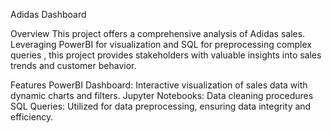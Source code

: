 Adidas Dashboard

Overview
This project offers a comprehensive analysis of Adidas sales. Leveraging PowerBI for visualization and SQL for preprocessing complex queries , this project provides stakeholders with valuable insights into sales trends and customer behavior.

Features
PowerBI Dashboard: Interactive visualization of sales data with dynamic charts and filters.
Jupyter Notebooks: Data cleaning procedures 
SQL Queries: Utilized for data preprocessing, ensuring data integrity and efficiency.
